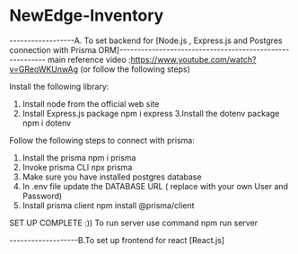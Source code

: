 ﻿# NewEdge-Inventory

 ------------------A. To set backend for [Node.js , Express.js and Postgres connection with Prisma ORM]---------------------------------------------------------
main reference video :https://www.youtube.com/watch?v=GReoWKUnwAg (or follow the following steps)

Install the following library:
1. Install node from the official web site
2. Install Express.js package
    npm i express
3.Install the dotenv package
    npm i dotenv

Follow the following steps to connect with prisma:
1. Install the prisma
    npm i prisma
2. Invoke prisma CLI 
    npx prisma
3. Make sure you have installed postgres database
4. In .env file update the DATABASE URL ( replace with your own User and Password)
6. Install prisma client
     npm install @prisma/client

SET UP COMPLETE :))
To run server use command
    npm run server

-------------------B.To set up frontend for react [React.js]


